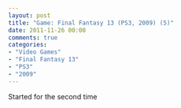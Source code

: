 ```yaml
---
layout: post
title: "Game: Final Fantasy 13 (PS3, 2009) (5)"
date: 2011-11-26 00:00
comments: true
categories:
- "Video Games"
- "Final Fantasy 13"
- "PS3"
- "2009"
---
```


Started for the second time
